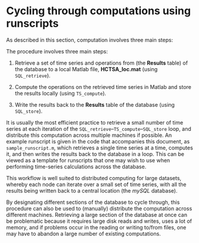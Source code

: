 # Cycling through computations using runscripts

As described in this section, computation involves three main steps:


The procedure involves three main steps:

1. Retrieve a set of time series and operations from (the **Results** table) of the database to a local Matlab file, **HCTSA\_loc.mat** (using `SQL_retrieve`).

2. Compute the operations on the retrieved time series in Matlab and store the results locally (using `TS_compute`).

3. Write the results back to the **Results** table of the database (using `SQL_store`).

<!--This computational workflow is represented schematically below:-->

<!--![**Computation workflow schematic.**](img/ComputationSchematic.png)-->

It is usually the most efficient practice to retrieve a small number of time series at each iteration of the `SQL_retrieve`–`TS_compute`–`SQL_store` loop, and distribute this computation across multiple machines if possible.
An example runscript is given in the code that accompanies this document, as `sample_runscript.m`, which retrieves a single time series at a time, computes it, and then writes the results back to the database in a loop.
This can be viewed as a template for runscripts that one may wish to use when performing time-series calculations across the database.

This workflow is well suited to distributed computing for large datasets, whereby each node can iterate over a small set of time series, with all the results being written back to a central location (the *mySQL* database).

By designating different sections of the database to cycle through, this procedure can also be used to (manually) distribute the computation across different machines.
Retrieving a large section of the database at once can be problematic because it requires large disk reads and writes, uses a lot of memory, and if problems occur in the reading or writing to/from files, one may have to abandon a large number of existing computations.